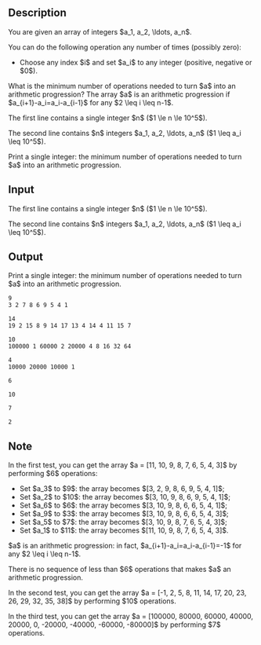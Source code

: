 ## Description

<div><p>You are given an array of integers $a_1, a_2, \ldots, a_n$.</p><p>You can do the following operation any number of times (possibly zero): </p><ul> <li> Choose any index $i$ and set $a_i$ to any integer (positive, negative or $0$). </li></ul><p>What is the minimum number of operations needed to turn $a$ into an arithmetic progression? The array $a$ is an arithmetic progression if $a_{i+1}-a_i=a_i-a_{i-1}$ for any $2 \leq i \leq n-1$.</p></div><div class="input-specification"><p>The first line contains a single integer $n$ ($1 \le n \le 10^5$).</p><p>The second line contains $n$ integers $a_1, a_2, \ldots, a_n$ ($1 \leq a_i \leq 10^5$).</p></div><div class="output-specification"><p>Print a single integer: the minimum number of operations needed to turn $a$ into an arithmetic progression.</p></div>

## Input

<p>The first line contains a single integer $n$ ($1 \le n \le 10^5$).</p><p>The second line contains $n$ integers $a_1, a_2, \ldots, a_n$ ($1 \leq a_i \leq 10^5$).</p>

## Output

<p>Print a single integer: the minimum number of operations needed to turn $a$ into an arithmetic progression.</p>





```input1
9
3 2 7 8 6 9 5 4 1
```




```input2
14
19 2 15 8 9 14 17 13 4 14 4 11 15 7
```




```input3
10
100000 1 60000 2 20000 4 8 16 32 64
```




```input4
4
10000 20000 10000 1
```




```output1
6
```




```output2
10
```




```output3
7
```




```output4
2
```



## Note

<p>In the first test, you can get the array $a = [11, 10, 9, 8, 7, 6, 5, 4, 3]$ by performing $6$ operations: </p><ul> <li> Set $a_3$ to $9$: the array becomes $[3, 2, 9, 8, 6, 9, 5, 4, 1]$; </li><li> Set $a_2$ to $10$: the array becomes $[3, 10, 9, 8, 6, 9, 5, 4, 1]$; </li><li> Set $a_6$ to $6$: the array becomes $[3, 10, 9, 8, 6, 6, 5, 4, 1]$; </li><li> Set $a_9$ to $3$: the array becomes $[3, 10, 9, 8, 6, 6, 5, 4, 3]$; </li><li> Set $a_5$ to $7$: the array becomes $[3, 10, 9, 8, 7, 6, 5, 4, 3]$; </li><li> Set $a_1$ to $11$: the array becomes $[11, 10, 9, 8, 7, 6, 5, 4, 3]$. </li></ul><p>$a$ is an arithmetic progression: in fact, $a_{i+1}-a_i=a_i-a_{i-1}=-1$ for any $2 \leq i \leq n-1$.</p><p>There is no sequence of less than $6$ operations that makes $a$ an arithmetic progression.</p><p>In the second test, you can get the array $a = [-1, 2, 5, 8, 11, 14, 17, 20, 23, 26, 29, 32, 35, 38]$ by performing $10$ operations.</p><p>In the third test, you can get the array $a = [100000, 80000, 60000, 40000, 20000, 0, -20000, -40000, -60000, -80000]$ by performing $7$ operations.</p>
